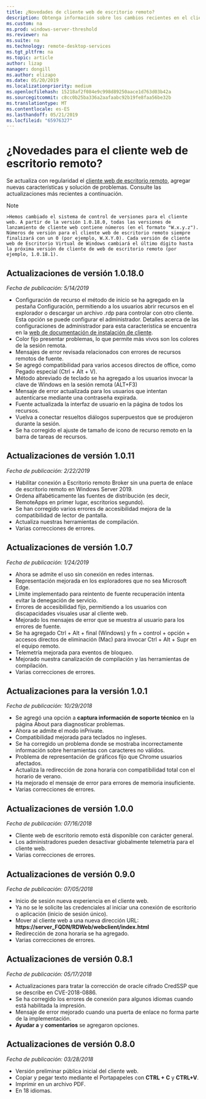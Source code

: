 ```yaml
---
title: ¿Novedades de cliente web de escritorio remoto?
description: Obtenga información sobre los cambios recientes en el cliente web de escritorio remoto
ms.custom: na
ms.prod: windows-server-threshold
ms.reviewer: na
ms.suite: na
ms.technology: remote-desktop-services
ms.tgt_pltfrm: na
ms.topic: article
author: lizap
manager: dongill
ms.author: elizapo
ms.date: 05/20/2019
ms.localizationpriority: medium
ms.openlocfilehash: 15218af2f084e9c998d89250aace1d763d03b42a
ms.sourcegitcommit: c8cc0b25ba336a2aafaabc92b19fe8faa56be32b
ms.translationtype: MT
ms.contentlocale: es-ES
ms.lasthandoff: 05/21/2019
ms.locfileid: "65976327"
---
```

# <a name="whats-new-for-the-remote-desktop-web-client"></a>¿Novedades para el cliente web de escritorio remoto?

Se actualiza con regularidad el [cliente web de escritorio remoto](remote-desktop-web-client.md), agregar nuevas características y solución de problemas. Consulte las actualizaciones más recientes a continuación.

   >[!NOTE]
    >Hemos cambiado el sistema de control de versiones para el cliente web. A partir de la versión 1.0.18.0, todas las versiones de lanzamiento de cliente web contiene números (en el formato "W.x.y.z"). Números de versión para el cliente web de escritorio remoto siempre finalizará con un 0 (por ejemplo, W.X.Y.0). Cada versión de cliente web de Escritorio Virtual de Windows cambiará el último dígito hasta la próxima versión de cliente de web de escritorio remoto (por ejemplo, 1.0.18.1).

## <a name="updates-for-version-10180"></a>Actualizaciones de versión 1.0.18.0
*Fecha de publicación: 5/14/2019*

- Configuración de recurso el método de inicio se ha agregado en la pestaña Configuración, permitiendo a los usuarios abrir recursos en el explorador o descargar un archivo .rdp para controlar con otro cliente. Esta opción se puede configurar el administrador. Detalles acerca de las configuraciones de administrador para esta característica se encuentra en la [web de documentación de instalación de cliente](remote-desktop-web-client-admin.md).
- Color fijo presentar problemas, lo que permite más vivos son los colores de la sesión remota.
- Mensajes de error revisada relacionados con errores de recursos remotos de fuente. 
- Se agregó compatibilidad para varios accesos directos de office, como Pegado especial (Ctrl + Alt + V).
- Método abreviado de teclado se ha agregado a los usuarios invocar la clave de Windows en la sesión remota (ALT+F3)
- Mensaje de error actualizada para los usuarios que intentan autenticarse mediante una contraseña expirada.
- Fuente actualizada la interfaz de usuario en la página de todos los recursos.
- Vuelva a conectar resueltos diálogos superpuestos que se produjeron durante la sesión.
- Se ha corregido el ajuste de tamaño de icono de recurso remoto en la barra de tareas de recursos. 

## <a name="updates-for-version-1011"></a>Actualizaciones de versión 1.0.11
*Fecha de publicación: 2/22/2019*

- Habilitar conexión a Escritorio remoto Broker sin una puerta de enlace de escritorio remoto en Windows Server 2019.
- Ordena alfabéticamente las fuentes de distribución (es decir, RemoteApps en primer lugar, escritorios segundo).
- Se han corregido varios errores de accesibilidad mejora de la compatibilidad de lector de pantalla.
- Actualiza nuestras herramientas de compilación.
- Varias correcciones de errores.

## <a name="updates-for-version-107"></a>Actualizaciones de versión 1.0.7
*Fecha de publicación: 1/24/2019*

- Ahora se admite el uso sin conexión en redes internas.
- Representación mejorada en los exploradores que no sea Microsoft Edge.
- Límite implementado para reintento de fuente recuperación intenta evitar la denegación de servicio.
- Errores de accesibilidad fijo, permitiendo a los usuarios con discapacidades visuales usar al cliente web.
- Mejorado los mensajes de error que se muestra al usuario para los errores de fuente.
- Se ha agregado Ctrl + Alt + final (Windows) y fn + control + opción + accesos directos de eliminación (Mac) para invocar Ctrl + Alt + Supr en el equipo remoto.
- Telemetría mejorada para eventos de bloqueo. 
- Mejorado nuestra canalización de compilación y las herramientas de compilación.
- Varias correcciones de errores.

## <a name="updates-for-version-101"></a>Actualizaciones para la versión 1.0.1
*Fecha de publicación: 10/29/2018*

- Se agregó una opción a **captura información de soporte técnico** en la página About para diagnosticar problemas.
- Ahora se admite el modo inPrivate.
- Compatibilidad mejorada para teclados no ingleses.
- Se ha corregido un problema donde se mostraba incorrectamente información sobre herramientas con caracteres no válidos.
- Problema de representación de gráficos fijo que Chrome usuarios afectados.
- Actualiza la redirección de zona horaria con compatibilidad total con el horario de verano.
- Ha mejorado el mensaje de error para errores de memoria insuficiente.
- Varias correcciones de errores.

## <a name="updates-for-version-100"></a>Actualizaciones de versión 1.0.0
*Fecha de publicación: 07/16/2018*

- Cliente web de escritorio remoto está disponible con carácter general.
- Los administradores pueden desactivar globalmente telemetría para el cliente web.
- Varias correcciones de errores.

## <a name="updates-for-version-090"></a>Actualizaciones de versión 0.9.0
*Fecha de publicación: 07/05/2018*

- Inicio de sesión nueva experiencia en el cliente web.
- Ya no se le solicite las credenciales al iniciar una conexión de escritorio o aplicación (inicio de sesión único).
- Mover al cliente web a una nueva dirección URL: **https://server_FQDN/RDWeb/webclient/index.html**
- Redirección de zona horaria se ha agregado.
- Varias correcciones de errores.

## <a name="updates-for-version-081"></a>Actualizaciones de versión 0.8.1
*Fecha de publicación: 05/17/2018*

- Actualizaciones para tratar la corrección de oracle cifrado CredSSP que se describe en CVE-2018-0886.
- Se ha corregido los errores de conexión para algunos idiomas cuando está habilitada la impresión.
- Mensaje de error mejorado cuando una puerta de enlace no forma parte de la implementación.
- **Ayudar a** y **comentarios** se agregaron opciones.

## <a name="updates-for-version-080"></a>Actualizaciones de versión 0.8.0
*Fecha de publicación: 03/28/2018*

- Versión preliminar pública inicial del cliente web.
- Copiar y pegar texto mediante el Portapapeles con **CTRL + C** y **CTRL+V**.
- Imprimir en un archivo PDF.
- En 18 idiomas.
 
